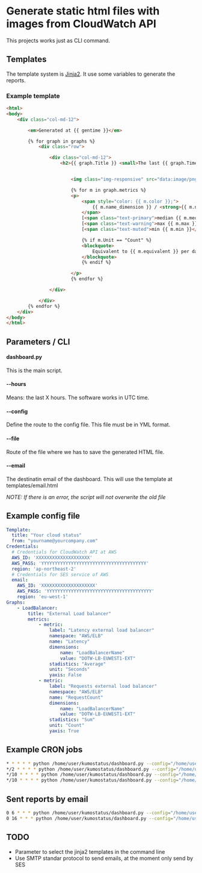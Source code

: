 # Generate static html files with images from CloudWatch API

This projects works just as CLI command.

## Templates

The template system is [Jinja2][cd3b9399]. It use some variables to generate the reports.

  [cd3b9399]: http://jinja.pocoo.org/ "Jinja2"

### Example template

```html
<html>
<body>
    <div class="col-md-12">

        <em>Generated at {{ gentime }}</em>

        {% for graph in graphs %}
            <div class="row">

                <div class="col-md-12">
                    <h2>{{ graph.Title }} <small>The last {{ graph.Timeframe }} hour(s)</small></h2>


                        <img class="img-responsive" src="data:image/png;base64,{{ graph.image_base64 }}">

                        {% for m in graph.metrics %}
                        <p>
                            <span style="color: {{ m.color }};">
                                {{ m.name_dimension }} / <strong>{{ m.name }}</strong>
                            </span>
                            [<span class="text-primary">median {{ m.median }}</span>]
                            [<span class="text-warning">max {{ m.max }}</span>]
                            [<span class="text-muted">min {{ m.min }}</span>]

                            {% if m.Unit == "Count" %}
                            <blockquote>
                                Equivalent to {{ m.equivalent }} per day.
                            </blockquote>
                            {% endif %}

                        </p>
                        {% endfor %}

                </div>

            </div>
        {% endfor %}
    </div>
</body>
</html>
```

## Parameters / CLI

#### dashboard.py
This is the main script.

#### --hours
Means: the last X hours.
The software works in UTC time.

#### --config
Define the route to the config file. This file must be in YML format.

#### --file
Route of the file where we has to save the generated HTML file.

#### --email
The destinatin email of the dashboard. This will use the template at templates/email.html

_NOTE: If there is an error, the script will not overwrite the old file_

## Example config file
```yml
Template:
  title: "Your cloud status"
  from: "yourname@yourcompany.com"
Credentials:
  # Credentials for CloudWatch API at AWS
  AWS_ID: 'XXXXXXXXXXXXXXXXXXXX'
  AWS_PASS: 'YYYYYYYYYYYYYYYYYYYYYYYYYYYYYYYYYYYYYYY'
  region: 'ap-northeast-2'
  # Credentials for SES service of AWS
  email:
    AWS_ID: 'XXXXXXXXXXXXXXXXXXXX'
    AWS_PASS: 'YYYYYYYYYYYYYYYYYYYYYYYYYYYYYYYYYYYYYYY'
    region: 'eu-west-1'
Graphs:
    - LoadBalancer:
        title: "External Load balancer"
        metrics:
            - metric:
                label: "Latency external load balancer"
                namespace: "AWS/ELB"
                name: "Latency"
                dimensions:
                    name: "LoadBalancerName"
                    value: "DOTW-LB-EUWEST1-EXT"
                stadistics: "Average"
                unit: "Seconds"
                yaxis: False
            - metric:
                label: "Requests external load balancer"
                namespace: "AWS/ELB"
                name: "RequestCount"
                dimensions:
                    name: "LoadBalancerName"
                    value: "DOTW-LB-EUWEST1-EXT"
                stadistics: "Sum"
                unit: "Count"
                yaxis: True
```

## Example CRON jobs

```bash
* * * * * python /home/user/kumostatus/dashboard.py --config="/home/user/config.yml" --hours 1 --file /var/www/status/index.html
*/2 * * * * python /home/user/kumostatus/dashboard.py --config="/home/user/config.yml" --hours 8 --file /var/www/status/last8hours.html
*/10 * * * * python /home/user/kumostatus/dashboard.py --config="/home/user/config.yml" --hours 24 --file /var/www/status/last24hours.html
*/10 * * * * python /home/user/kumostatus/dashboard.py --config="/home/user/config.yml" --hours 48 --file /var/www/status/last48hours.html
```

## Sent reports by email

```bash
0 6 * * * python /home/user/kumostatus/dashboard.py --config="/home/user/config.yml" --hours 12 --email email@example.com
0 16 * * * python /home/user/kumostatus/dashboard.py --config="/home/user/config.yml" --hours 24 --email email@example.com
```

## TODO

* Parameter to select the jinja2 templates in the command line
* Use SMTP standar protocol to send emails, at the moment only send by SES
